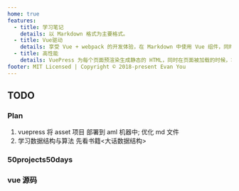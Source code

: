 ```yaml
---
home: true
features:
  - title: 学习笔记
    details: 以 Markdown 格式为主要格式。
  - title: Vue驱动
    details: 享受 Vue + webpack 的开发体验，在 Markdown 中使用 Vue 组件，同时可以使用 Vue 来开发自定义主题。
  - title: 高性能
    details: VuePress 为每个页面预渲染生成静态的 HTML，同时在页面被加载的时候，将作为 SPA 运行。
footer: MIT Licensed | Copyright © 2018-present Evan You
---
```


## TODO

### Plan

1. vuepress 将 asset 项目 部署到 aml 机器中; 优化 md 文件
2. 学习数据结构与算法 先看书籍<大话数据结构>

### 50projects50days

### vue 源码
